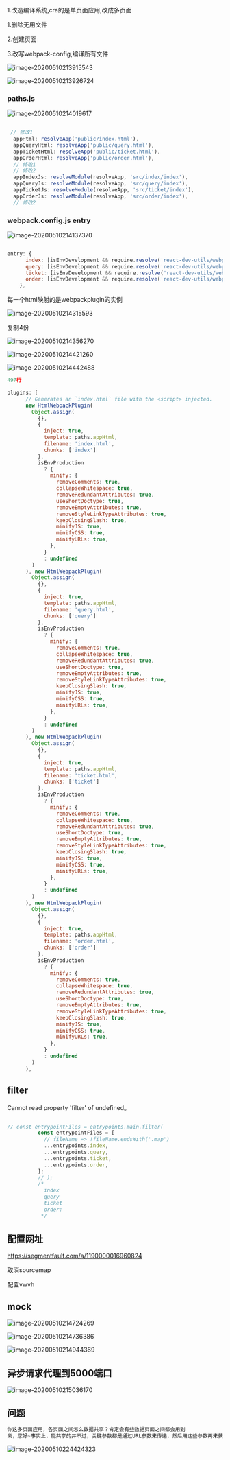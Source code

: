 1.改造编译系统,cra的是单页面应用,改成多页面

1.删除无用文件

2.创建页面

3.改写webpack-config,编译所有文件

![image-20200510213915543](C:/Users/Artificial/AppData/Roaming/Typora/typora-user-images/image-20200510213915543.png)



![image-20200510213926724](C:/Users/Artificial/AppData/Roaming/Typora/typora-user-images/image-20200510213926724.png)





### paths.js

![image-20200510214019617](C:/Users/Artificial/AppData/Roaming/Typora/typora-user-images/image-20200510214019617.png)

```js
  
 // 修改1
  appHtml: resolveApp('public/index.html'),
  appQueryHtml: resolveApp('public/query.html'),
  appTicketHtml: resolveApp('public/ticket.html'),
  appOrderHtml: resolveApp('public/order.html'),
  // 修改1
  // 修改2
  appIndexJs: resolveModule(resolveApp, 'src/index/index'),
  appQueryJs: resolveModule(resolveApp, 'src/query/index'),
  appTicketJs: resolveModule(resolveApp, 'src/ticket/index'),
  appOrderJs: resolveModule(resolveApp, 'src/order/index'),
  // 修改2
```



### webpack.config.js   entry

![image-20200510214137370](C:/Users/Artificial/AppData/Roaming/Typora/typora-user-images/image-20200510214137370.png)

```js

entry: {
      index: [isEnvDevelopment && require.resolve('react-dev-utils/webpackHotDevClient'), paths.appIndexJs].filter(Boolean),
      query: [isEnvDevelopment && require.resolve('react-dev-utils/webpackHotDevClient'), paths.appQueryJs].filter(Boolean),
      ticket: [isEnvDevelopment && require.resolve('react-dev-utils/webpackHotDevClient'), paths.appTicketJs].filter(Boolean),
      order: [isEnvDevelopment && require.resolve('react-dev-utils/webpackHotDevClient'), paths.appOrderJs].filter(Boolean),
    },
```







每一个html映射的是webpackplugin的实例

![image-20200510214315593](C:/Users/Artificial/AppData/Roaming/Typora/typora-user-images/image-20200510214315593.png)

复制4份

![image-20200510214356270](C:/Users/Artificial/AppData/Roaming/Typora/typora-user-images/image-20200510214356270.png)

![image-20200510214421260](C:/Users/Artificial/AppData/Roaming/Typora/typora-user-images/image-20200510214421260.png)

![image-20200510214442488](C:/Users/Artificial/AppData/Roaming/Typora/typora-user-images/image-20200510214442488.png)



```js
497行   

plugins: [
      // Generates an `index.html` file with the <script> injected.
      new HtmlWebpackPlugin(
        Object.assign(
          {},
          {
            inject: true,
            template: paths.appHtml,
            filename: 'index.html',
            chunks: ['index']
          },
          isEnvProduction
            ? {
              minify: {
                removeComments: true,
                collapseWhitespace: true,
                removeRedundantAttributes: true,
                useShortDoctype: true,
                removeEmptyAttributes: true,
                removeStyleLinkTypeAttributes: true,
                keepClosingSlash: true,
                minifyJS: true,
                minifyCSS: true,
                minifyURLs: true,
              },
            }
            : undefined
        )
      ), new HtmlWebpackPlugin(
        Object.assign(
          {},
          {
            inject: true,
            template: paths.appHtml,
            filename: 'query.html',
            chunks: ['query']
          },
          isEnvProduction
            ? {
              minify: {
                removeComments: true,
                collapseWhitespace: true,
                removeRedundantAttributes: true,
                useShortDoctype: true,
                removeEmptyAttributes: true,
                removeStyleLinkTypeAttributes: true,
                keepClosingSlash: true,
                minifyJS: true,
                minifyCSS: true,
                minifyURLs: true,
              },
            }
            : undefined
        )
      ), new HtmlWebpackPlugin(
        Object.assign(
          {},
          {
            inject: true,
            template: paths.appHtml,
            filename: 'ticket.html',
            chunks: ['ticket']
          },
          isEnvProduction
            ? {
              minify: {
                removeComments: true,
                collapseWhitespace: true,
                removeRedundantAttributes: true,
                useShortDoctype: true,
                removeEmptyAttributes: true,
                removeStyleLinkTypeAttributes: true,
                keepClosingSlash: true,
                minifyJS: true,
                minifyCSS: true,
                minifyURLs: true,
              },
            }
            : undefined
        )
      ), new HtmlWebpackPlugin(
        Object.assign(
          {},
          {
            inject: true,
            template: paths.appHtml,
            filename: 'order.html',
            chunks: ['order']
          },
          isEnvProduction
            ? {
              minify: {
                removeComments: true,
                collapseWhitespace: true,
                removeRedundantAttributes: true,
                useShortDoctype: true,
                removeEmptyAttributes: true,
                removeStyleLinkTypeAttributes: true,
                keepClosingSlash: true,
                minifyJS: true,
                minifyCSS: true,
                minifyURLs: true,
              },
            }
            : undefined
        )
      ),
```





## filter

Cannot read property 'filter' of undefined。

```js

// const entrypointFiles = entrypoints.main.filter(
          const entrypointFiles = [
            // fileName => !fileName.endsWith('.map')
            ...entrypoints.index,
            ...entrypoints.query,
            ...entrypoints.ticket,
            ...entrypoints.order,
          ];
          // );
          /* 
            index
            query
            ticket
            order:
           */
```



## 配置网址

https://segmentfault.com/a/1190000016960824



取消sourcemap

配置vwvh



## mock

![image-20200510214724269](C:/Users/Artificial/AppData/Roaming/Typora/typora-user-images/image-20200510214724269.png)

![image-20200510214736386](C:/Users/Artificial/AppData/Roaming/Typora/typora-user-images/image-20200510214736386.png)





![image-20200510214944369](C:/Users/Artificial/AppData/Roaming/Typora/typora-user-images/image-20200510214944369.png)



## 异步请求代理到5000端口

![image-20200510215036170](C:/Users/Artificial/AppData/Roaming/Typora/typora-user-images/image-20200510215036170.png)



## 问题

```js
你这多页面应用，各页面之间怎么数据共享？肯定会有些数据页面之间都会用到
亲，您好~事实上，能共享的并不过，关键参数都是通过URL参数来传递，然后用这些参数再来获取各个页面的必要数据，能共享的并不多。 不过你不用担心，这块并非教学重点，虽然是MPA实现的，你也完全可以用SPA再实现一遍。显然，过多逻辑放在一个SPA里面，很容易出现意外，难以维护，所带来的性能增益远远比不上带给你的维护压力。这也是本课程采用MPA来实现的原因祝您学习愉快~
```































![image-20200510224424323](C:/Users/Artificial/AppData/Roaming/Typora/typora-user-images/image-20200510224424323.png)